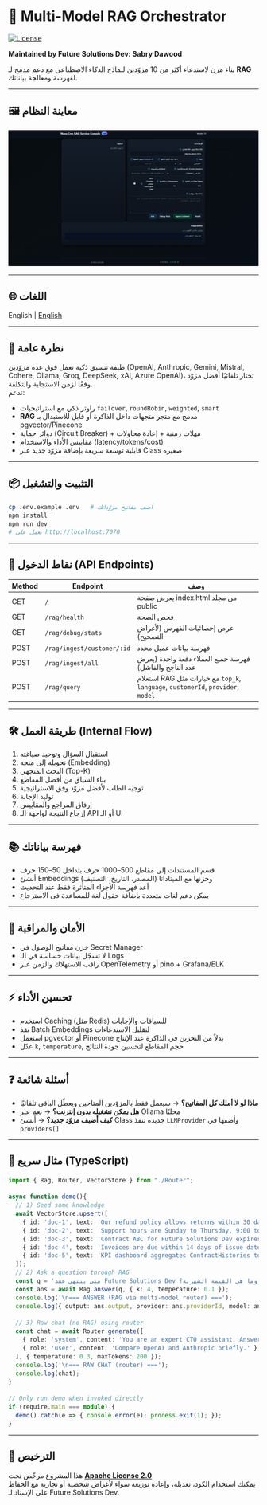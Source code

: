# 🧠 Multi-Model RAG Orchestrator  

[![License](https://img.shields.io/badge/License-Apache_2.0-blue.svg)](./LICENSE)

**Maintained by Future Solutions Dev: Sabry Dawood**  

بناء مرن لاستدعاء أكثر من 10 مزوّدين لنماذج الذكاء الاصطناعي مع دعم مدمج لـ **RAG** لفهرسة ومعالجة بياناتك.

---

## 🖼️ معاينة النظام

![Preview](Assets/Preview.png)

---

## 🌐 اللغات

English | [English](Docs/README.en.md)

---

## 🚀 نظرة عامة

طبقة تنسيق ذكية تعمل فوق عدة مزوّدين (OpenAI, Anthropic, Gemini, Mistral, Cohere, Ollama, Groq, DeepSeek, xAI, Azure OpenAI)، تختار تلقائيًا أفضل مزوّد وفقًا لزمن الاستجابة والتكلفة.  
تدعم:

- راوتر ذكي مع استراتيجيات `failover`, `roundRobin`, `weighted`, `smart`
- **RAG** مدمج مع متجر متجهات داخل الذاكرة أو قابل للاستبدال بـ pgvector/Pinecone
- دوائر حماية (Circuit Breaker) + مهلات زمنية + إعادة محاولات
- مقاييس الأداء والاستخدام (latency/tokens/cost)
- قابلية توسعة سريعة بإضافة مزوّد جديد عبر Class صغيرة

---

## 📦 التثبيت والتشغيل

```bash
cp .env.example .env   # أضف مفاتيح مزوّداتك
npm install
npm run dev
# يعمل على http://localhost:7070
```

---

## 🔌 نقاط الدخول (API Endpoints)

| Method | Endpoint                     | وصف |
|-------|------------------------------|-----|
| GET   | `/`                          | يعرض صفحة index.html من مجلد public |
| GET   | `/rag/health`                | فحص الصحة |
| GET   | `/rag/debug/stats`           | عرض إحصائيات الفهرس (لأغراض التصحيح) |
| POST  | `/rag/ingest/customer/:id`   | فهرسة بيانات عميل محدد |
| POST  | `/rag/ingest/all`            | فهرسة جميع العملاء دفعة واحدة (يعرض عدد الناجح والفاشل) |
| POST  | `/rag/query`                 | استعلام RAG مع خيارات مثل `top_k`, `language`, `customerId`, `provider`, `model` |

---

## 🛠️ طريقة العمل (Internal Flow)

1. استقبال السؤال وتوحيد صياغته  
2. تحويله إلى متجه (Embedding)  
3. البحث المتجهي (Top-K)  
4. بناء السياق من أفضل المقاطع  
5. توجيه الطلب لأفضل مزوّد وفق الاستراتيجية  
6. توليد الإجابة  
7. إرفاق المراجع والمقاييس  
8. إرجاع النتيجة لواجهة الـ API أو الـ UI  

---

## 📚 فهرسة بياناتك

- قسم المستندات إلى مقاطع 500–1000 حرف بتداخل 50–150 حرف
- أنشئ Embeddings وخزنها مع الميتاداتا (المصدر، التاريخ، التصنيف)
- أعد فهرسة الأجزاء المتأثرة فقط عند التحديث
- يمكن دعم لغات متعددة بإضافة حقول لغة للمساعدة في الاسترجاع

---

## 🔐 الأمان والمراقبة

- خزن مفاتيح الوصول في Secret Manager
- لا تسجّل بيانات حساسة في الـ Logs
- راقب الاستهلاك والزمن عبر OpenTelemetry أو pino + Grafana/ELK

---

## ⚡ تحسين الأداء

- استخدم Caching (مثل Redis) للسياقات والإجابات
- نفذ Batch Embeddings لتقليل الاستدعاءات
- استعمل pgvector أو Pinecone بدلاً من التخزين في الذاكرة عند الإنتاج
- عدّل `k`, `temperature`, حجم المقاطع لتحسين جودة النتائج

---

## ❓ أسئلة شائعة

- **ماذا لو لا أملك كل المفاتيح؟** → سيعمل فقط بالمزوّدين المتاحين ويعطّل الباقي تلقائيًا  
- **هل يمكن تشغيله بدون إنترنت؟** → نعم عبر Ollama محليًا  
- **كيف أضيف مزوّد جديد؟** → أنشئ Class جديدة تنفذ `LLMProvider` وأضفها في `providers[]`  

---

## 🧾 مثال سريع (TypeScript)

```ts
import { Rag, Router, VectorStore } from "./Router";

async function demo(){
  // 1) Seed some knowledge
  await VectorStore.upsert([
    { id: 'doc-1', text: 'Our refund policy allows returns within 30 days of purchase for undamaged items.' },
    { id: 'doc-2', text: 'Support hours are Sunday to Thursday, 9:00 to 18:00 Africa/Cairo time.' },
    { id: 'doc-3', text: 'Contract ABC for Future Solutions Dev expires on 2025-10-12 with monthly fee 10,000 EGP.' },
    { id: 'doc-4', text: 'Invoices are due within 14 days of issue date unless otherwise stated.' },
    { id: 'doc-5', text: 'KPI dashboard aggregates ContractHistories to compute on-time payment rates.' },
  ]);
  // 2) Ask a question through RAG
  const q = 'متى ينتهي عقد Future Solutions Dev وما هي القيمة الشهرية؟';
  const ans = await Rag.answer(q, { k: 4, temperature: 0.1 });
  console.log('\n=== ANSWER (RAG via multi-model router) ===');
  console.log({ output: ans.output, provider: ans.providerId, model: ans.model, refs: ans.references });

  // 3) Raw chat (no RAG) using router
  const chat = await Router.generate([
    { role: 'system', content: 'You are an expert CTO assistant. Answer concisely.' },
    { role: 'user', content: 'Compare OpenAI and Anthropic briefly.' },
  ], { temperature: 0.3, maxTokens: 200 });
  console.log('\n=== RAW CHAT (router) ===');
  console.log(chat);
}

// Only run demo when invoked directly
if (require.main === module) {
  demo().catch(e => { console.error(e); process.exit(1); });
}

```

---

## 📜 الترخيص

هذا المشروع مرخّص تحت **[Apache License 2.0](./LICENSE)**  
يمكنك استخدام الكود، تعديله، وإعادة توزيعه سواء لأغراض شخصية أو تجارية مع الحفاظ على الإسناد لـ Future Solutions Dev.
